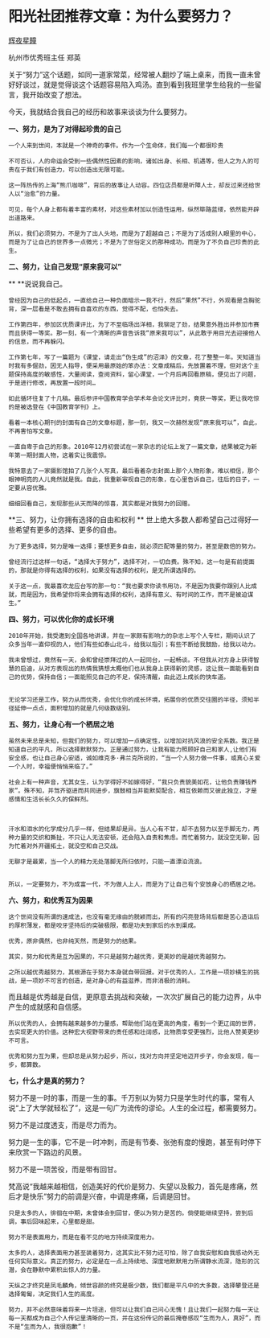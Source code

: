 # 阳光社团推荐文章：为什么要努力？

[辉夜星瞳](https://space.bilibili.com/282575263)

杭州市优秀班主任     郑英

关于“努力”这个话题，如同一道家常菜，经常被人翻炒了端上桌来，而我一直未曾好好谈过，就是觉得谈这个话题容易陷入鸡汤。直到看到我班里学生给我的一些留言，我开始改变了想法。

今天，我就结合我自己的经历和故事来谈谈为什么要努力。

**一、努力，是为了对得起珍贵的自己**

```
一个人来到世间，本就是一个神奇的事件。作为一个生命体，我们每一个都很珍贵

不可否认，人的命运会受到一些偶然性因素的影响，诸如出身、长相、机遇等，但人之为人的可贵在于我们有创造力，可以创造出无限可能。

这一阵热传的上海“熊爪咖啡”，背后的故事让人动容。四位店员都是听障人士，却反过来还给世人以“治愈”的力量。

可见，每个人身上都有着丰富的素材，对这些素材加以创造性运用，纵然筚路蓝缕，依然能开辟出道路来。

所以，我们必须努力，不是为了出人头地，而是为了超越自己；不是为了活成别人眼里的中心，而是为了让自己的世界多一点微光；不是为了世俗定义的那种成功，而是为了不负自己珍贵的此生。
```

**二、努力，让自己发现“原来我可以”**

**    **说说我自己。

```
曾经因为自己的低起点，一直给自己一种负面暗示一我不行，然后“果然”不行，外观看是含胸驼背，深一层看是不敢去拥有自喜欢的东西，觉得不配，也怕失去。

工作第四年，参加区优质课评比，为了不至临场出洋相，我铆足了劲，结果意外胜出并参加市赛而且获得一等奖。那一刻，有一个清晰的声音告诉我“原来我可以”，从此敢于用目光去迎接他人的信息，而不再躲闪。

工作第七年，写了一篇题为《课堂，请走出“伪生成”的沼泽》的文章，花了整整一年。天知道当时我有多倔劲，因无人指导，便采用最原始的笨办法：文章成稿后，先放置着不理，但对这个主题保持高度的敏感性，大量阅读，查阅资料，留心课堂，一个月后再回看原稿，便见出了问题，于是进行修改，再放置一段时间…

如此循环往复了十几稿。最后参评中国教育学会学术年会论文评比时，竟获一等奖，更让我吃惊的是被选登在《中国教育学刊》上。

看着一本核心期刊的封面有自己的文章标题，那一刻，我又一次赫然发现“原来我可以”，自此，不再害怕写文章。

一直自卑于自己的形象。2010年12月初尝试在一家杂志的论坛上发了一篇文章，结果被定为新年第一期封面人物，这着实让我震惊。

我特意去了一家摄影馆拍了几张个人写真，最后看着杂志封面上那个人物形象，难以相信，那个眼神明亮的人儿竟然就是我。自此，我重新审视自己的形象，在心里告诉自己，往后的日子，一定要从容优雅。

细细回看自己，发现那些从天而降的惊喜，其实都是对我努力的回赠。
```

**三、努力，让你拥有选择的自由和权利
**    世上绝大多数人都希望自己过得好一些希望有更多的选择、更多的自由。

```
为了更多选择，努力是唯一选择；要想更多自由，就必须匹配等量的努力，甚至是数倍的努力。

曾经流行过这样一句话，“选择大于努力”，选择不对，一切白费。殊不知，这一句是有前提面的，那就是你得有选择的权利，如果没有选择的权利，是无所谓选择的。

关于这一点，我最喜欢龙应台写的那一句：“我也要求你读书用功，不是因为我要你跟别人比成就，而是因为，我希望你将来会拥有选择的权利，选择有意义、有时间的工作，而不是被迫谋生。”
```

**四、努力，可以优化你的成长环境**

```
2010年开始，我受邀到全国各地讲课，并在一家颇有影响力的杂志上写个人专栏，期间认识了众多当年一直仰视的人，他们有些如泰山北斗，给我以指引；有些不断给我鼓励，给我以动力。

我未曾想过，竟然有一天，会和曾经崇拜过的人一起同台，一起畅谈。不但我从对方身上获得智慧的启迪，从对方表现出的热情我猜想太概他们也从我身上获得新的灵感，这让我一面能看到自己的优势，保持自信；一面能照见自己的不足，保持清醒，由此迈上成长的快车道。


无论学习还是工作，努力从而优秀，会优化你的成长环境，拓展你的优质交往圈的半径，须知半径延伸一点点，面积增加的就是几何级数级别。
```

**五、努力，让身心有一个栖居之地**

```
虽然未来总是未知，但我们的努力，可以增加一点确定性，以增加对抗风浪的安全系数。我正是知道自己的平凡，所以选择默默努力。正是通过努力，让我有能力照顾好自己和家人,让他们有安全感，也让自己身心安适，诚如维克多·弗兰克所说的，“当一个人努力做一件事，或真心关爱一个人时，幸福便悄悄来临了。”

社会上有一种声音，尤其女生，认为学得好不如嫁得好，“我只负责貌美如花，让他负责赚钱养家”。殊不知，并驾齐驱进而共同进步，旗鼓相当并能默契配合，相互依赖而又彼此独立，才是感情和生活长长久久的保鲜剂。



汗水和泪水的化学成分几乎一样，但结果却是异。当人心有不甘，却不去努力以至手脚无力，两种力量的交织和撕扯，不只让人无法安顿，还会陷入自责和焦虑。而忙着努力，就没空无聊，因为忙着对外开疆拓土，就没空和自己交战。

无聊才是最累，当一个人的精力无处落脚无所归依时，只能一直漂泊流浪。


所以，一定要努力，不为成富一代，不为做人上人，而是为了让自己有个安放身心的栖居之地。
```

**六、努力，和优秀互为因果**

```
这个世间没有所谓的速成法，也没有毫无缘由的脱颖而出，所有的闪亮登场背后都是苦心造诣后的厚积薄发，都是咬牙坚持后的突破极限，都是功夫到家后的水到渠成。

优秀，原非偶然，也非纯天然，而是努力的结果。

其实，努力和优秀是互为因果的，不只是越努力越优秀，更美妙的是越优秀越努力。

之所以越优秀越努力，其根源在于努力本身就自带回报。对于优秀的人，工作是一项妙横生的挑战，是一项妙不可言的创造，是对身心的有益滋养，而非消极的消耗。
```

而且越是优秀越是自信，更原意去挑战和突破，一次次扩展自己的能力边界，从中产生的成就感和自信感。

```
所以优秀的人，会拥有越来越多的力量感，帮助他们站在更高的角度，看到一个更辽阔的世界，去实现更大的价值。这种宏大视野带来的责任感和壮阔感，比物质享受更强烈，比他人赞美更妙不可言。

优秀和努力互为果，但却总是从努力起步，所以，找对方向并坚定地迈开步子，你会发现，每一步，都算数。
```

**七，什么才是真的努力？**

努力不是一时的事，而是一生的事。千万别以为努力只是学生时代的事，常有人说“上了大学就轻松了”，这是一句广为流传的谬论。人生的全过程，都需要努力。

努力不是过度透支，而是尽力而为。

努力是一生的事，它不是一时冲刺，而是有节奏、张弛有度的慢跑，甚至有时停下来欣赏一下路边的风景。

努力不是一项苦役，而是带有回甘。

梵高说“我越来越相信，创造美好的代价是努力、失望以及毅力，首先是疼痛，然后才是快乐”努力的前调是兴奋，中调是疼痛，后调是回甘。

```
只是太多的人，徘徊在中期，未曾体会到回甘，便以为努力是苦的。倘使能继续坚持，尝到后调，事后回味起来，心里都是甜。

努力不是表面用力，而是在看不见的地方持续深度用力。

太多的人，选择表面用力甚至装着努力，这其实比不努力还可怕，除了自我安慰和自我感动外无任何实际意义。真正的努力，必定是在一点上持续地、深度地默默用力所谓静水流深，隐形的沉潜，会在静默中累积出惊人的力量。

天纵之才终究是凤毛麟角，倾世容颜的终究是极少数，我们都是平凡中的大多数，选择攀登还是选择匍匐，决定我们人生的高度。

努力，并不必然意味着将来一片坦途，但可以让我们自己问心无愧！且让我们一起努力每一天让每一天都成为自己个人传记里清晰的一页，并在这份传记的最后掩卷感叹“生而为人，真好”，而不是“生而为人，我很抱歉”！
```



